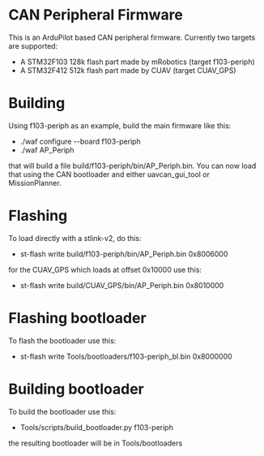 # CAN Peripheral Firmware

This is an ArduPilot based CAN peripheral firmware. Currently two
targets are supported:

 - A STM32F103 128k flash part made by mRobotics (target f103-periph)
 - A STM32F412 512k flash part made by CUAV (target CUAV_GPS)

# Building

Using f103-periph as an example, build the main firmware like this:

 - ./waf configure --board f103-periph
 - ./waf AP_Periph

that will build a file build/f103-periph/bin/AP_Periph.bin. You can
now load that using the CAN bootloader and either uavcan_gui_tool or
MissionPlanner.

# Flashing

To load directly with a stlink-v2, do this:

 - st-flash write build/f103-periph/bin/AP_Periph.bin 0x8006000

for the CUAV_GPS which loads at offset 0x10000 use this:

 - st-flash write build/CUAV_GPS/bin/AP_Periph.bin 0x8010000

# Flashing bootloader

To flash the bootloader use this:

 - st-flash write Tools/bootloaders/f103-periph_bl.bin 0x8000000

# Building bootloader

To build the bootloader use this:

 - Tools/scripts/build_bootloader.py f103-periph

the resulting bootloader will be in Tools/bootloaders

